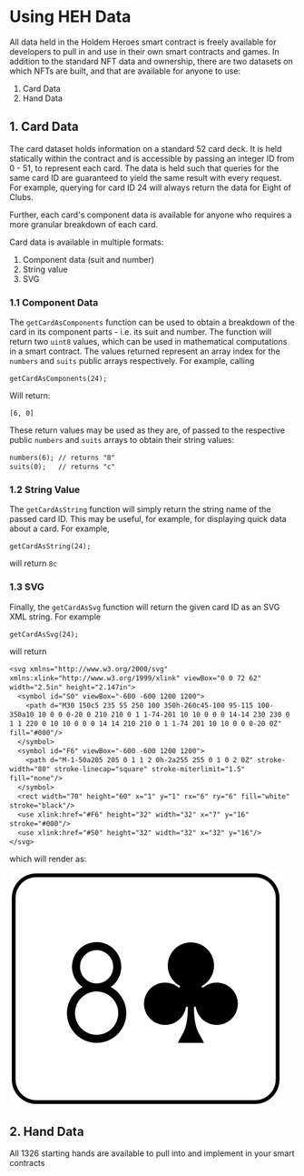 # Using HEH Data

All data held in the Holdem Heroes smart contract is freely available for developers to pull in and use in their own smart contracts and games. In addition to the standard NFT data and ownership, there are two datasets on which NFTs are built, and that are available for anyone to use:

1. Card Data
2. Hand Data

## 1. Card Data

The card dataset holds information on a standard 52 card deck. It is held statically within the contract and is accessible by passing an integer ID from 0 - 51, to represent each card. The data is held such that queries for the same card ID are guaranteed to yield the same result with every request. For example, querying for card ID 24 will always return the data for Eight of Clubs.

Further, each card's component data is available for anyone who requires a more granular breakdown of each card.

Card data is available in multiple formats:

1. Component data (suit and number)
2. String value
3. SVG

### 1.1 Component Data

The `getCardAsComponents` function can be used to obtain a breakdown of the card in its component parts - i.e. its suit and number. The function will return two `uint8` values, which can be used in mathematical computations in a smart contract. The values returned represent an array index for the `numbers` and `suits` public arrays respectively. For example, calling&#x20;

```
getCardAsComponents(24);
```

Will return:

```
[6, 0]
```

These return values may be used as they are, of passed to the respective public `numbers` and `suits` arrays to obtain their string values:

```
numbers(6); // returns "8"
suits(0);   // returns "c"
```

### 1.2 String Value

The `getCardAsString` function will simply return the string name of the passed card ID. This may be useful, for example, for displaying quick data about a card. For example,

```
getCardAsString(24);
```

will return `8c`

### 1.3 SVG

Finally, the `getCardAsSvg` function will return the given card ID as an SVG XML string. For example

```
getCardAsSvg(24);
```

will return

```
<svg xmlns="http://www.w3.org/2000/svg" xmlns:xlink="http://www.w3.org/1999/xlink" viewBox="0 0 72 62" width="2.5in" height="2.147in">
  <symbol id="S0" viewBox="-600 -600 1200 1200">
    <path d="M30 150c5 235 55 250 100 350h-260c45-100 95-115 100-350a10 10 0 0 0-20 0 210 210 0 1 1-74-201 10 10 0 0 0 14-14 230 230 0 1 1 220 0 10 10 0 0 0 14 14 210 210 0 1 1-74 201 10 10 0 0 0-20 0Z" fill="#000"/>
  </symbol>
  <symbol id="F6" viewBox="-600 -600 1200 1200">
    <path d="M-1-50a205 205 0 1 1 2 0h-2a255 255 0 1 0 2 0Z" stroke-width="80" stroke-linecap="square" stroke-miterlimit="1.5" fill="none"/>
  </symbol>
  <rect width="70" height="60" x="1" y="1" rx="6" ry="6" fill="white" stroke="black"/>
  <use xlink:href="#F6" height="32" width="32" x="7" y="16" stroke="#000"/>
  <use xlink:href="#S0" height="32" width="32" x="32" y="16"/>
</svg>
```

which will render as:

![](../.gitbook/assets/24.svg)

## 2. Hand Data

All 1326 starting hands are available to pull into and implement in your smart contracts
